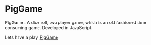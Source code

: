 # PigGame
PigGame : A dice roll, two player game, which is an old fashioned time consuming game. Developed in JavaScript.

Lets have a play.
[PigGame]("https://abieproject04-piggame.netlify.app")
